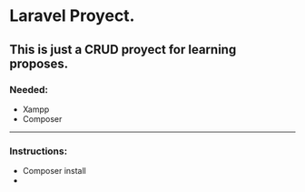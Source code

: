 # Laravel Proyect. 
## This is just a CRUD proyect for learning proposes.

### Needed: 
- Xampp
- Composer

---

### Instructions:

- Composer install
- 
